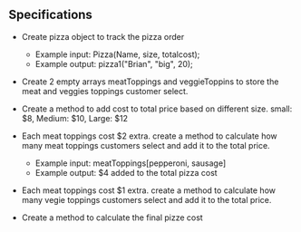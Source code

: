 ## Specifications

* Create pizza object to track the pizza order
  * Example input: Pizza(Name, size, totalcost);
  * Example output: pizza1("Brian", "big", 20);

* Create 2 empty arrays meatToppings and veggieToppins to store the meat and veggies toppings customer select.

* Create a method to add cost to total price based on different size. small: $8, Medium: $10, Large: $12

* Each meat toppings cost $2 extra. create a method to calculate how many meat toppings customers select and add it to the total price.
  * Example input: meatToppings[pepperoni, sausage]
  * Example output: $4 added to the total pizza cost

* Each meat toppings cost $1 extra. create a method to calculate how many vegie toppings customers select and add it to the total price.

* Create a method to calculate the final pizze cost
